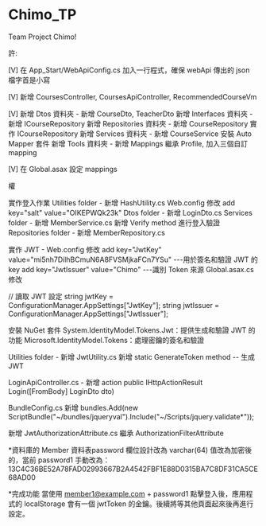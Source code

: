 # Chimo_TP

Team Project Chimo!

許:

[V] 在 App_Start/WebApiConfig.cs 加入一行程式，確保 webApi 傳出的 json 檔字首是小寫

[V] 新增 CoursesController, CoursesApiController, RecommendedCourseVm

[V] 新增 Dtos 資料夾 - 新增 CourseDto, TeacherDto
新增 Interfaces 資料夾 - 新增 ICourseRepository
新增 Repositories 資料夾 - 新增 CourseRepository 實作 ICourseRepository
新增 Services 資料夾 - 新增 CourseService
安裝 Auto Mapper 套件
新增 Tools 資料夾 - 新增 Mappings 繼承 Profile, 加入三個自訂 mapping

[V] 在 Global.asax 設定 mappings


權

實作登入作業
Utilities folder - 新增 HashUtility.cs
Web.config 修改 add key="salt" value="OIKEPWQk23k" 
Dtos folder - 新增 LoginDto.cs
Services folder - 新增 MemberService.cs
新增 Verify method 進行登入驗證
Repositories folder - 新增 MemberRepository.cs

實作 JWT - Web.config 修改
add key="JwtKey" value="mi5nh7DilhBCmuN6A8FVSMjkaFCn7YSu"  ---用於簽名和驗證 JWT 的 key 
add key="JwtIssuer" value="Chimo" ---識別 Token 來源 
Global.asax.cs 修改

// 讀取 JWT 設定
string jwtKey = ConfigurationManager.AppSettings["JwtKey"];
string jwtIssuer = ConfigurationManager.AppSettings["JwtIssuer"];

安裝 NuGet 套件
System.IdentityModel.Tokens.Jwt：提供生成和驗證 JWT 的功能
Microsoft.IdentityModel.Tokens：處理密鑰的簽名和驗證

Utilities folder - 新增 JwtUtility.cs
新增 static GenerateToken method -- 生成 JWT

LoginApiController.cs - 新增 action
public IHttpActionResult Login([FromBody] LoginDto dto)

BundleConfig.cs
新增
bundles.Add(new ScriptBundle("~/bundles/jqueryval").Include("~/Scripts/jquery.validate*"));

新增 JwtAuthorizationAttribute.cs 繼承 AuthorizationFilterAttribute

*資料庫的 Member 資料表password 欄位設計改為 varchar(64)
值改為加密後的，當前 password1 手動改為：13C4C36BE52A78FAD02993667B2A4542FBF1E88D0315BA7C8DF31CA5CE68AD00

*完成功能
當使用 member1@example.com + password1 點擊登入後，應用程式的 localStorage 會有一個 jwtToken 的金鑰。後續將等其他頁面起來後再進行設定。
